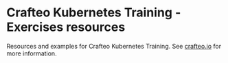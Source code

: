 # Crafteo Kubernetes Training - Exercises resources

Resources and examples for Crafteo Kubernetes Training. See [crafteo.io](https://crafteo.io) for more information.